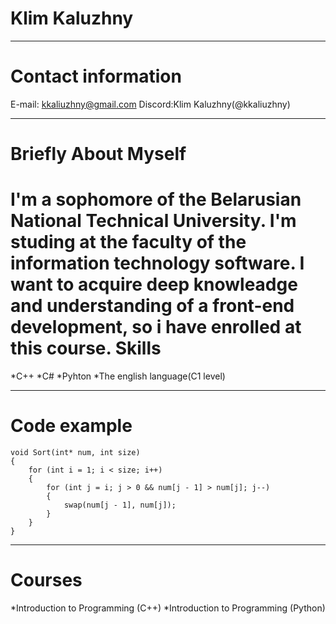 **Klim Kaluzhny**
================
******
**Contact information**
=======================
E-mail: kkaliuzhny@gmail.com
Discord:Klim Kaluzhny(@kkaliuzhny)
******
**Briefly About Myself**
=======================
I'm a sophomore of the Belarusian National Technical University. I'm studing at the faculty of the information technology software. I want to acquire deep knowleadge and understanding of a front-end development, so i have enrolled at this course.
**Skills**
===============
*C++
*C#
*Pyhton
*The english language(C1 level)
*******
**Code example**
===================
```
void Sort(int* num, int size)
{
	for (int i = 1; i < size; i++)
	{
		for (int j = i; j > 0 && num[j - 1] > num[j]; j--)
		{
			swap(num[j - 1], num[j]);
		}
	}
}
```
******

**Courses**
===========
*Introduction to Programming (C++)
*Introduction to Programming (Python)
